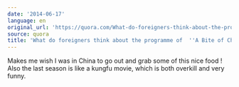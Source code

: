 ```yaml
---
date: '2014-06-17'
language: en
original_url: 'https://quora.com/What-do-foreigners-think-about-the-programme-of-A-Bite-of-China/answer/Clément-Renaud'
source: quora
title: 'What do foreigners think about the programme of  ''A Bite of China ''?'
---
```


Makes me wish I was in China to go out and grab some of this nice food !
Also the last season is like a kungfu movie, which is both overkill and
very funny.
